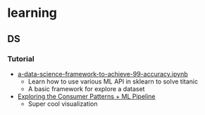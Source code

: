 # learning

## DS
### Tutorial
-   [a-data-science-framework-to-achieve-99-accuracy.ipynb](https://www.kaggle.com/ldfreeman3/a-data-science-framework-to-achieve-99-accuracy)
    -   Learn how to use various ML API in sklearn to solve titanic 
    -   A basic framework for explore a dataset
-   [Exploring the Consumer Patterns + ML Pipeline](https://www.kaggle.com/kabure/exploring-the-consumer-patterns-ml-pipeline)
    -   Super cool visualization
